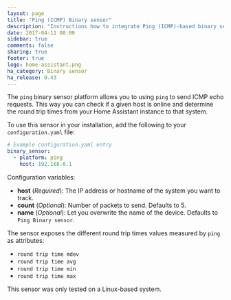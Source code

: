 ```yaml
---
layout: page
title: "Ping (ICMP) Binary sensor"
description: "Instructions how to integrate Ping (ICMP)-based binary sensors into Home Assistant."
date: 2017-04-11 08:00
sidebar: true
comments: false
sharing: true
footer: true
logo: home-assistant.png
ha_category: Binary sensor
ha_release: 0.43
---
```



The `ping` binary sensor platform allows you to using `ping` to send ICMP echo requests. This way you can check if a given host is online and determine the round trip times from your Home Assistant instance to that system.

To use this sensor in your installation, add the following to your `configuration.yaml` file:

```yaml
# Example configuration.yaml entry
binary_sensor:
  - platform: ping
    host: 192.168.0.1
```

Configuration variables:

- **host** (*Required*): The IP address or hostname of the system you want to track.
- **count** (*Optional*): Number of packets to send. Defaults to 5.
- **name** (*Optional*): Let you overwrite the name of the device. Defaults to `Ping Binary sensor`.

The sensor exposes the different round trip times values measured by `ping` as attributes: 

- `round trip time mdev`
- `round trip time avg`
- `round trip time min`
- `round trip time max`

<p class='note'>
This sensor was only tested on a Linux-based system. 
</p>

